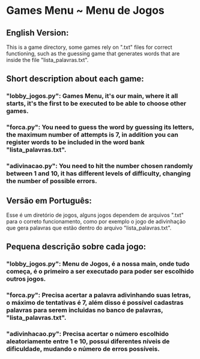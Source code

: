 # Games Menu ~ Menu de Jogos

## English Version:
This is a game directory, some games rely on ".txt" files for correct
functioning, such as the guessing game that generates words that are
inside the file "lista_palavras.txt".

## Short description about each game:
### "lobby_jogos.py": Games Menu, it's our main, where it all starts, it's the first to be executed to be able to choose other games.
### "forca.py": You need to guess the word by guessing its letters, the maximum number of attempts is 7, in addition you can register words to be included in the word bank "lista_palavras.txt".
### "adivinacao.py": You need to hit the number chosen randomly between 1 and 10, it has different levels of difficulty, changing the number of possible errors.

## Versão em Português:
Esse é um diretório de jogos, alguns jogos dependem de arquivos ".txt" para o correto
funcionamento, como por exemplo o jogo de adivinhação que gera palavras que estão
dentro do arquivo "lista_palavras.txt".

## Pequena descrição sobre cada jogo:
### "lobby_jogos.py": Menu de Jogos, é a nossa main, onde tudo começa, é o primeiro a ser executado para poder ser escolhido outros jogos.
### "forca.py": Precisa acertar a palavra adivinhando suas letras, o máximo de tentativas é 7, além disso é possível cadastras palavras para serem incluidas no banco de palavras, "lista_palavras.txt".
### "adivinhacao.py": Precisa acertar o número escolhido aleatoriamente entre 1 e 10, possui diferentes níveis de dificuldade, mudando o número de erros possíveis.

